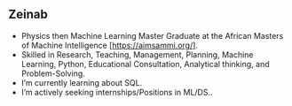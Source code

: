 ## Zeinab

- Physics then Machine Learning Master Graduate at the African Masters of Machine Intelligence [https://aimsammi.org/].
- Skilled in Research, Teaching, Management, Planning, Machine Learning, Python, Educational Consultation, Analytical thinking, and Problem-Solving. 
- I’m currently learning about SQL. 
- I’m actively seeking internships/Positions in ML/DS..
